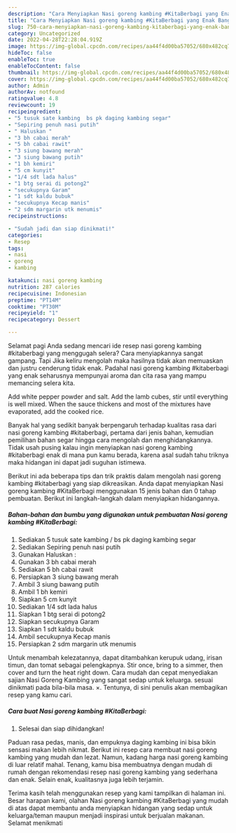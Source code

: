 ```yaml
---
description: "Cara Menyiapkan Nasi goreng kambing #KitaBerbagi yang Enak Banget"
title: "Cara Menyiapkan Nasi goreng kambing #KitaBerbagi yang Enak Banget"
slug: 750-cara-menyiapkan-nasi-goreng-kambing-kitaberbagi-yang-enak-banget
category: Uncategorized
date: 2022-04-28T22:28:04.919Z
image: https://img-global.cpcdn.com/recipes/aa44f4d00ba57052/680x482cq70/nasi-goreng-kambing-kitaberbagi-foto-resep-utama.jpg
hideToc: false
enableToc: true
enableTocContent: false
thumbnail: https://img-global.cpcdn.com/recipes/aa44f4d00ba57052/680x482cq70/nasi-goreng-kambing-kitaberbagi-foto-resep-utama.jpg
cover: https://img-global.cpcdn.com/recipes/aa44f4d00ba57052/680x482cq70/nasi-goreng-kambing-kitaberbagi-foto-resep-utama.jpg
author: Admin
authorAv: notfound
ratingvalue: 4.8
reviewcount: 19
recipeingredient:
- "5 tusuk sate kambing  bs pk daging kambing segar"
- "Sepiring penuh nasi putih"
- " Haluskan "
- "3 bh cabai merah"
- "5 bh cabai rawit"
- "3 siung bawang merah"
- "3 siung bawang putih"
- "1 bh kemiri"
- "5 cm kunyit"
- "1/4 sdt lada halus"
- "1 btg serai di potong2"
- "secukupnya Garam"
- "1 sdt kaldu bubuk"
- "secukupnya Kecap manis"
- "2 sdm margarin utk menumis"
recipeinstructions:

- "Sudah jadi dan siap dinikmati!"
categories:
- Resep
tags:
- nasi
- goreng
- kambing

katakunci: nasi goreng kambing 
nutrition: 287 calories
recipecuisine: Indonesian
preptime: "PT14M"
cooktime: "PT30M"
recipeyield: "1"
recipecategory: Dessert

---
```



Selamat pagi Anda sedang mencari ide resep nasi goreng kambing #kitaberbagi yang menggugah selera? Cara menyiapkannya sangat gampang. Tapi Jika keliru mengolah maka hasilnya tidak akan memuaskan dan justru cenderung tidak enak. Padahal nasi goreng kambing #kitaberbagi yang enak seharusnya mempunyai aroma dan cita rasa yang mampu memancing selera kita.


Add white pepper powder and salt. Add the lamb cubes, stir until everything is well mixed. When the sauce thickens and most of the mixtures have evaporated, add the cooked rice.

Banyak hal yang sedikit banyak berpengaruh terhadap kualitas rasa dari nasi goreng kambing #kitaberbagi, pertama dari jenis bahan, kemudian pemilihan bahan segar hingga cara mengolah dan menghidangkannya. Tidak usah pusing kalau ingin menyiapkan nasi goreng kambing #kitaberbagi enak di mana pun kamu berada, karena asal sudah tahu triknya maka hidangan ini dapat jadi suguhan istimewa.


Berikut ini ada beberapa tips dan trik praktis dalam mengolah nasi goreng kambing #kitaberbagi yang siap dikreasikan. Anda dapat menyiapkan Nasi goreng kambing #KitaBerbagi menggunakan 15 jenis bahan dan 0 tahap pembuatan. Berikut ini langkah-langkah dalam menyiapkan hidangannya.

<!--inarticleads1-->

##### Bahan-bahan dan bumbu yang digunakan untuk pembuatan Nasi goreng kambing #KitaBerbagi:

1. Sediakan 5 tusuk sate kambing / bs pk daging kambing segar
1. Sediakan Sepiring penuh nasi putih
1. Gunakan  Haluskan :
1. Gunakan 3 bh cabai merah
1. Sediakan 5 bh cabai rawit
1. Persiapkan 3 siung bawang merah
1. Ambil 3 siung bawang putih
1. Ambil 1 bh kemiri
1. Siapkan 5 cm kunyit
1. Sediakan 1/4 sdt lada halus
1. Siapkan 1 btg serai di potong2
1. Siapkan secukupnya Garam
1. Siapkan 1 sdt kaldu bubuk
1. Ambil secukupnya Kecap manis
1. Persiapkan 2 sdm margarin utk menumis


Untuk menambah kelezatannya, dapat ditambahkan kerupuk udang, irisan timun, dan tomat sebagai pelengkapnya. Stir once, bring to a simmer, then cover and turn the heat right down. Cara mudah dan cepat menyediakan sajian Nasi Goreng Kambing yang sangat sedap untuk keluarga. sesuai dinikmati pada bila-bila masa. ×. Tentunya, di sini penulis akan membagikan resep yang kamu cari. 

<!--inarticleads2-->

##### Cara buat Nasi goreng kambing #KitaBerbagi:


1. Selesai dan siap dihidangkan!

Paduan rasa pedas, manis, dan empuknya daging kambing ini bisa bikin sensasi makan lebih nikmat. Berikut ini resep cara membuat nasi goreng kambing yang mudah dan lezat. Namun, kadang harga nasi goreng kambing di luar relatif mahal. Tenang, kamu bisa membuatnya dengan mudah di rumah dengan rekomendasi resep nasi goreng kambing yang sederhana dan enak. Selain enak, kualitasnya juga lebih terjamin. 

Terima kasih telah menggunakan resep yang kami tampilkan di halaman ini. Besar harapan kami, olahan Nasi goreng kambing #KitaBerbagi yang mudah di atas dapat membantu anda menyiapkan hidangan yang sedap untuk keluarga/teman maupun menjadi inspirasi untuk berjualan makanan. Selamat menikmati
